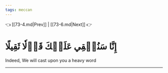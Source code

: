```yaml
---
tags: meccan
---
```


👈 [[73-4.md|Prev]] | [[73-6.md|Next]] 👉

# إِنَّا سَنُلۡقِي عَلَيۡكَ قَوۡلٗا ثَقِيلًا

Indeed, We will cast upon you a heavy word

---

